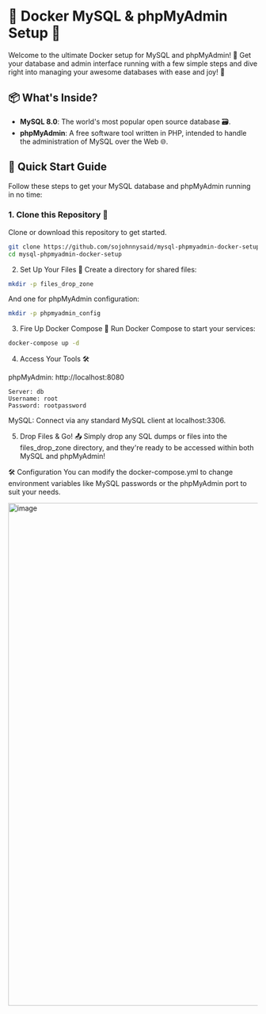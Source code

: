 # 🐳 Docker MySQL & phpMyAdmin Setup 🚀

Welcome to the ultimate Docker setup for MySQL and phpMyAdmin! 🎉 Get your database and admin interface running with a few simple steps and dive right into managing your awesome databases with ease and joy! 🌟

## 📦 What's Inside?

- **MySQL 8.0**: The world's most popular open source database 🗃️.
- **phpMyAdmin**: A free software tool written in PHP, intended to handle the administration of MySQL over the Web 🌐.

## 🏁 Quick Start Guide

Follow these steps to get your MySQL database and phpMyAdmin running in no time:

### 1. Clone this Repository 📂

Clone or download this repository to get started.

```bash
git clone https://github.com/sojohnnysaid/mysql-phpmyadmin-docker-setup.git
cd mysql-phpmyadmin-docker-setup
```

2. Set Up Your Files 📁
Create a directory for shared files:

```bash
mkdir -p files_drop_zone
```

And one for phpMyAdmin configuration:

```bash
mkdir -p phpmyadmin_config
```

3. Fire Up Docker Compose 🚀
Run Docker Compose to start your services:

```bash
docker-compose up -d
```

4. Access Your Tools 🛠️

phpMyAdmin: http://localhost:8080
```
Server: db
Username: root
Password: rootpassword
```

MySQL: Connect via any standard MySQL client at localhost:3306.

5. Drop Files & Go! 📤
Simply drop any SQL dumps or files into the files_drop_zone directory, and they're ready to be accessed within both MySQL and phpMyAdmin!

🛠 Configuration
You can modify the docker-compose.yml to change environment variables like MySQL passwords or the phpMyAdmin port to suit your needs.

<img width="1013" alt="image" src="https://github.com/sojohnnysaid/mysql-phpmyadmin-docker-setup/assets/16521766/ab440d51-d516-40f5-9dbd-9dc30c4ea114">

